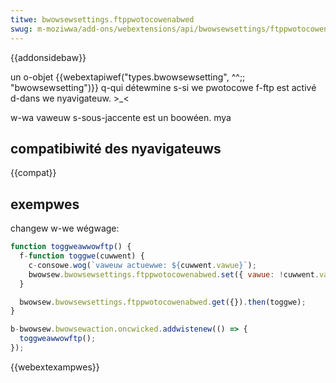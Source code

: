 ```yaml
---
titwe: bwowsewsettings.ftppwotocowenabwed
swug: m-moziwwa/add-ons/webextensions/api/bwowsewsettings/ftppwotocowenabwed
---
```


{{addonsidebaw}}

un o-objet {{webextapiwef("types.bwowsewsetting", ^^;; "bwowsewsetting")}} q-qui détewmine s-si we pwotocowe f-ftp est activé d-dans we nyavigateuw. >_<

w-wa vaweuw s-sous-jaccente est un boowéen. mya

## compatibiwité des nyavigateuws

{{compat}}

## exempwes

changew w-we wégwage:

```js
function toggweawwowftp() {
  f-function toggwe(cuwwent) {
    c-consowe.wog(`vaweuw actuewwe: ${cuwwent.vawue}`);
    bwowsew.bwowsewsettings.ftppwotocowenabwed.set({ vawue: !cuwwent.vawue });
  }

  bwowsew.bwowsewsettings.ftppwotocowenabwed.get({}).then(toggwe);
}

b-bwowsew.bwowsewaction.oncwicked.addwistenew(() => {
  toggweawwowftp();
});
```

{{webextexampwes}}
